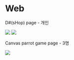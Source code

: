 # Web
<p>D#(sHop) page - 개인</p>
<img src="https://user-images.githubusercontent.com/75851930/172267228-bfe840aa-2e31-43a5-b3c8-9afc89894be5.jpeg">
<img src="https://user-images.githubusercontent.com/75851930/102366068-8e334d00-3ffb-11eb-8676-f7740736674c.png">
<p>Canvas parrot game page - 3명</p>
<img src="https://user-images.githubusercontent.com/75851930/102363702-01878f80-3ff9-11eb-93ce-2a923cc1a5b9.png">
